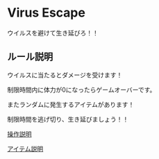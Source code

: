 # Virus Escape 

ウイルスを避けて生き延びろ！！ 

## ルール説明   
ウイルスに当たるとダメージを受けます！ 

制限時間内に体力が0になったらゲームオーバーです。   

またランダムに発生するアイテムがあります！ 

  

制限時間を逃げ切り、生き延びましょう！！ 

  

[操作説明](https://github.com/page2.md) 

[アイテム説明](https://github.com/) 

 
